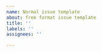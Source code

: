 ```yaml
---
name: Normal issue template
about: free format issue template
title: ''
labels: ''
assignees: ''

---
```



